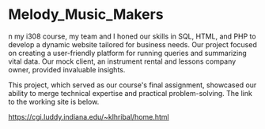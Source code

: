 # Melody_Music_Makers
n my i308 course, my team and I honed our skills in SQL, HTML, and PHP to develop a dynamic website tailored for business needs. 
Our project focused on creating a user-friendly platform for running queries and summarizing vital data. 
Our mock client, an instrument rental and lessons company owner, provided invaluable insights.

This project, which served as our course's final assignment, showcased our ability to merge technical expertise and practical problem-solving. 
The link to the working site is below.

https://cgi.luddy.indiana.edu/~klhribal/home.html
